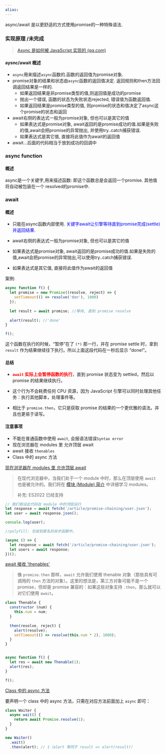 ```yaml
---
alias:
---
```



async/await 是以更舒适的方式使用promise的一种特殊语法.

### 实现原理 /未完成

> [Async 是如何被 JavaScript 实现的 (qq.com)](https://mp.weixin.qq.com/s/FfDe9mpEvJF17lW8eqMLLQ)



#### aysnc/await 概述

* `async`用来描述`async`函数的.函数的返回值为promise对象.
* promise对象的结果和状态由`async`函数的返回值决定. 返回规则和then方法回调返回结果是一样的.
  * 如果返回结果是非promise类型的值,则返回值是成功的promise
  * 抛出一个错误, 函数的状态为失败状态rejected, 错误值为函数返回值.
  * 如果返回结果是promise类型的值, 则promise的状态和值决定了async这个promise的状态和返回
* await右侧的表达式一般为promise对象, 但也可以是其它的值
  * 如果表达式是promise对象, await返回的是promise成功的值.如果是失败的值,await会把promise的异常抛出, 并使用try..catch捕获错误.
  * 如果表达式是其它值, 直接将此值作为await的返回值
* await...后面的代码相当于放到成功的回调中



### async function

#### 概述

async是一个关键字,用来描述函数: 即这个函数总是会返回一个promise. 其他值将自动被包装在一个 resolved的promise中.



### await

#### 概述

* 只能在async函数内部使用. <span style="color:blue">关键字await让引擎等待直到promise完成(settle)并返回结果.</span>

* await右侧的表达式一般为promise对象, 但也可以是其它的值
* 如果表达式是promise对象, await返回的是promise成功的值.如果是失败的值,await会把promise的异常抛出,可以使用try..catch捕获错误.
* 如果表达式是其它值, 直接将此值作为await的返回值

案例:

```Javascript
async function f() {
  let promise = new Promise((resolve, reject) => {
    setTimeout(() => resolve('don'), 1000)
  });
  
  let result = await promise; //等待, 直到 promise resolve
  
  alert(result); //'done'
}

f();
```

这个函数在执行的时候，“暂停”在了 `(*)` 那一行，并在 promise settle 时，拿到 `result` 作为结果继续往下执行。所以上面这段代码在一秒后显示 “done!”。



#### 总结

* <span style="color:red; font-weight: bold;">`await` 实际上会暂停函数的执行</span>，直到 promise 状态变为 settled，然后以 promise 的结果继续执行。

* 这个行为不会耗费任何 CPU 资源，因为 JavaScript 引擎可以同时处理其他任务：执行其他脚本，处理事件等。

* 相比于 `promise.then`，它只是获取 promise 的结果的一个更优雅的语法。并且也更易于读写。

#### 注意事项

* 不能在普通函数中使用 `await`, 会报语法错误`Syntax error`
* 现在浏览器在 modules 里 允许顶层 await
* await 接收 `thenables`
* Class 中的 async 方法

<u>现在浏览器在 modules 里 允许顶层 await </u>

>  在现代浏览器中，当我们处于一个 module 中时，那么在顶层使用 `await` 也是被允许的。我们将在 [模块 (Module) 简介](https://zh.javascript.info/modules-intro) 中详细学习 modules。
>
>  补充: ES2022 已经支持

```javascript
// 我们假设此代码在 module 中的顶层运行
let response = await fetch('/article/promise-chaining/user.json');
let user = await response.json();

console.log(user);
```

```javascript
//polyfill: 包装到匿名的异步函数中。

(async () => {
  let response = await fetch('/article/promise-chaining/user.json');
  let users = await response;
})();

```



<u>await 接收 'thenables'</u>

> 像 `promise.then` 那样，`await` 允许我们使用 thenable 对象（那些具有可调用的 `then` 方法的对象）。这里的想法是，第三方对象可能不是一个 promise，但却是 promise 兼容的：如果这些对象支持 `.then`，那么就可以对它们使用 `await`。

```javascript
class Thenable {
  constructor (num) {
    this.num = num;
  }
  
  then(resolve, reject) {
    alert(resolve);
    setTimeout(() => resolve(this.num * 2), 1000);
  }
}


async function f() {
  let res = await new Thenable(1);
  alert(res);
}

f();
```



<u>Class 中的 async 方法</u>

要声明一个 class 中的 async 方法，只需在对应方法前面加上 `async` 即可：

```javascript
class Waiter {
  async wait() {
    return await Promise.resolve(1);
  }
}

new Waiter()
  .wait()
  .then(alert); // 1（alert 等同于 result => alert(result)）
```

